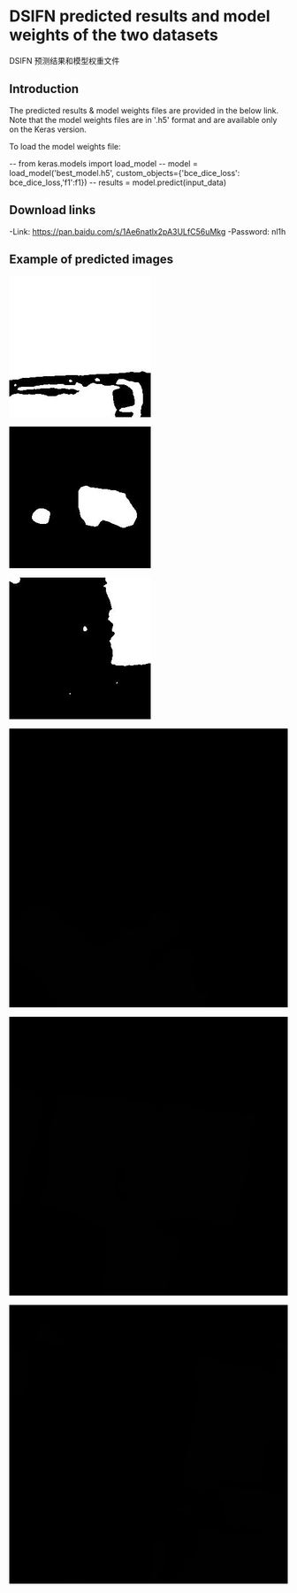 # DSIFN predicted results and model weights of the two datasets
 DSIFN 预测结果和模型权重文件

## Introduction

The predicted results & model weights files are provided in the below link. Note that the model weights files are in '.h5' format and are available only on the Keras version.

To load the model weights file:

-- from keras.models import load_model
-- model = load_model('best_model.h5', custom_objects={'bce_dice_loss': bce_dice_loss,'f1':f1})
-- results = model.predict(input_data)

## Download links

-Link: https://pan.baidu.com/s/1Ae6natlx2pA3ULfC56uMkg
-Password: nl1h

## Example of predicted images
![1](imgs/00000.jpg)


![2](imgs/00001.jpg)


![3](imgs/00002.jpg)


![4](imgs/41.jpg)


![5](imgs/19.jpg)


![6](imgs/4.jpg)
